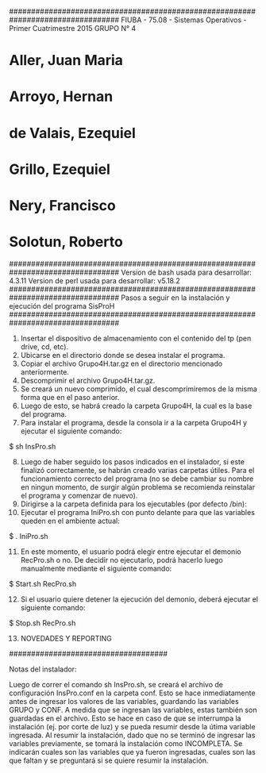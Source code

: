 #################################################################################
FIUBA - 75.08 - Sistemas Operativos - Primer Cuatrimestre 2015
GRUPO N° 4
# Aller, Juan Maria
# Arroyo, Hernan
# de Valais, Ezequiel
# Grillo, Ezequiel
# Nery, Francisco
# Solotun, Roberto 
#################################################################################
Version de bash usada para desarrollar: 4.3.11
Version de perl usada para desarrollar: v5.18.2
#################################################################################
Pasos a seguir en la instalación y ejecución del programa SisProH
#################################################################################
1. Insertar el dispositivo de almacenamiento con el contenido del tp (pen drive, cd, etc).
2. Ubicarse en el directorio donde se desea instalar el programa.
3. Copiar el archivo Grupo4H.tar.gz en el directorio mencionado anteriormente.
4. Descomprimir el archivo Grupo4H.tar.gz. 
5. Se creará un nuevo comprimido, el cual descomprimiremos de la misma forma que en el paso anterior.
6. Luego de esto, se habrá creado la carpeta Grupo4H, la cual es la base del programa.
7. Para instalar el programa, desde la consola ir a la carpeta Grupo4H y ejecutar el siguiente comando:

$ sh InsPro.sh

8. Luego de haber seguido los pasos indicados en el instalador, si este finalizó correctamente, se habrán creado varias carpetas útiles. Para el funcionamiento correcto del programa (no se debe cambiar su nombre en ningun momento, de surgir algún problema se recomienda
 reinstalar el programa y comenzar de nuevo).
9. Dirigirse a la carpeta definida para los ejecutables (por defecto /bin):
10. Ejecutar el programa IniPro.sh con punto delante para que las variables queden en el ambiente actual:

$ . IniPro.sh

11. En este momento, el usuario podrá elegir entre ejecutar el demonio RecPro.sh o no. De decidir no ejecutarlo, podrá hacerlo luego manualmente mediante el siguiente comando:

$ Start.sh RecPro.sh

12. Si el usuario quiere detener la ejecución del demonio, deberá ejecutar el siguiente comando:

$ Stop.sh RecPro.sh

13. NOVEDADES Y REPORTING




####################################

Notas del instalador:

Luego de correr el comando sh InsPro.sh, se creará el archivo de configuración InsPro.conf en la carpeta conf. Esto se hace inmediatamente antes de ingresar los valores de las variables, guardando las variables GRUPO y CONF. A medida que se ingresan las variables, estas también son guardadas en el archivo. Esto se hace en caso de que se interrumpa la instalación (ej. por corte de luz) y se pueda resumir desde la útima variable ingresada.
Al resumir la instalación, dado que no se terminó de ingresar las variables previamente, se tomará la instalación como INCOMPLETA. Se indicarán cuales son las variables que ya fueron ingresadas, cuales son las que faltan y se preguntará si se quiere resumir la instalación.   
